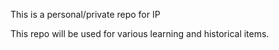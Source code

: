This is a personal/private repo for IP

This repo will be used for various learning and historical items. 
